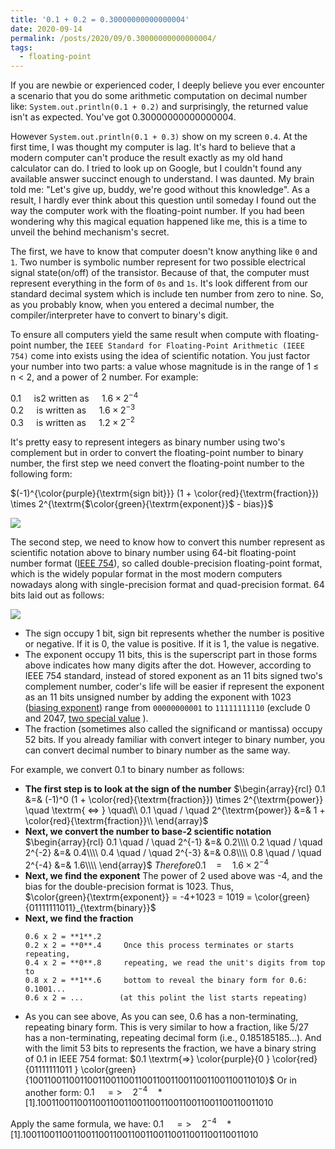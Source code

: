 ```yaml
---
title: '0.1 + 0.2 = 0.30000000000000004'
date: 2020-09-14
permalink: /posts/2020/09/0.30000000000000004/
tags:
  - floating-point
---
```

If you are newbie or experienced coder, I deeply believe you ever encounter a scenario that you do some arithmetic computation on decimal number like:
 `System.out.println(0.1 + 0.2)` and surprisingly, the returned value isn't as expected. You've got 0.30000000000000004. 

However `System.out.println(0.1 + 0.3)` show on my screen `0.4`. 
At the first time, I was thought my computer is lag. It's hard to believe that a modern computer can't produce the result exactly as my old hand calculator can do.
I tried to look up on Google, but I couldn't found any available answer succinct enough to understand. I was daunted. My brain told me: "Let's give up, buddy, we're good without this knowledge". 
As a result, I hardly ever think about this question until someday I found out the way the computer work with the floating-point number. 
If you had been wondering why this magical equation happened like me, this is a time to unveil the behind mechanism's secret.

The first, we have to know that computer doesn't know anything like `0` and `1`. Two number is symbolic number represent for two possible electrical signal state(on/off) of the transistor.
Because of that, the computer must represent everything in the form of `0s` and `1s`. It's look different from our standard decimal system which is include ten number from zero to nine. 
So, as you probably know, when you entered a decimal number, the compiler/interpreter have to convert to binary's digit.

To ensure all computers yield the same result when compute with floating-point number, the `IEEE Standard for Floating-Point Arithmetic (IEEE 754)` come into exists using the idea of scientific notation.
You just factor your number into two parts: a value whose magnitude is in the range of 1 ≤ n < 2, and a power of 2 number. For example:
            
$0.1 \quad \textrm{ is2 written as }  \quad 1.6 \times 2^{-4}$          
$0.2 \quad \textrm{ is written as }  \quad 1.6 \times 2^{-3}$   
$0.3 \quad \textrm{ is written as }  \quad 1.2 \times 2^{-2}$    

It's pretty easy to represent integers as binary number using two's complement but in order to convert the floating-point number to binary number, the first step we need convert the floating-point number to the following form: 

$(-1)^{\color{purple}{\textrm{sign bit}}} (1 + \color{red}{\textrm{fraction}})  \times 2^{\textrm{$\color{green}{\textrm{exponent}}$ - bias}}$

![](https://wikimedia.org/api/rest_v1/media/math/render/svg/5f677b27f52fcd521355049a560d53b5c01800e1)

The second step, we need to know how to convert this number represent as scientific notation above to binary number using 64-bit floating-point number format ([IEEE 754](https://en.wikipedia.org/wiki/IEEE_754)), so called double-precision floating-point format, which is the widely popular format in the most modern computers nowadays along with single-precision format and quad-precision format.
64 bits laid out as follows:
 
![](https://s3-ap-southeast-1.amazonaws.com/logbasex.github.io/images/IEEE754-64bit.png)

- The sign occupy 1 bit, sign bit represents whether the number is positive or negative. If it is 0, the value is positive. If it is 1, the value is negative.
- The exponent occupy 11 bits, this is the superscript part in those forms above indicates how many digits after the dot. However, according to IEEE 754 standard, instead of stored exponent as an 11 bits signed two's complement number, coder's life will be easier if represent the exponent as an 11 bits unsigned number by adding the exponent with 1023 ([biasing exponent](https://en.wikipedia.org/wiki/Exponent_bias)) range from `00000000001` to `11111111110` (exclude 0 and 2047, [two special value](https://en.wikipedia.org/wiki/IEEE_754-1985#Positive_and_negative_infinity) ).
- The fraction (sometimes also called the significand or mantissa) occupy 52 bits. If you already familiar with convert integer to binary number, you can convert decimal number to binary number as the same way.


For example, we convert 0.1 to binary number as follows: 
- **The first step is to look at the sign of the number**
    $\begin{array}{rcl}
  0.1 &=& (-1)^0 (1 + \color{red}{\textrm{fraction}}) \times 2^{\textrm{power}} \quad \textrm{ <=> } \quad\\
  0.1 \quad / \quad 2^{\textrm{power}} &=& 1 + \color{red}{\textrm{fraction}}\\
  \end{array}$
- **Next, we convert the number to base-2 scientific notation**
    $\begin{array}{rcl}
     0.1 \quad / \quad 2^{-1} &=& 0.2\\\\
     0.2 \quad / \quad 2^{-2} &=& 0.4\\\\
     0.4 \quad / \quad 2^{-3} &=& 0.8\\\\
     0.8 \quad / \quad 2^{-4} &=& 1.6\\\\
     \end{array}$
  $Therefore 0.1 \quad = \quad 1.6 \times 2^{-4}$
-  **Next, we find the exponent**
The power of 2 used above was -4, and the bias for the double-precision format is 1023. Thus,   
$\color{green}{\textrm{exponent}} = -4+1023 = 1019 = \color{green}{01111111011}_{\textrm{binary}}$
- **Next, we find the fraction**
    ```
    0.6 x 2 = **1**.2
    0.2 x 2 = **0**.4     Once this process terminates or starts repeating,  
    0.4 x 2 = **0**.8     repeating, we read the unit's digits from top to 
    0.8 x 2 = **1**.6     bottom to reveal the binary form for 0.6: 0.1001...
    0.6 x 2 = ...        (at this polint the list starts repeating)    
    ```
- As you can see above, As you can see, 0.6 has a non-terminating, repeating binary form. This is very similar to how a fraction, like 5/27 has a non-terminating, repeating decimal form (i.e., 0.185185185...). And with the limit 53 bits to represents the fraction, we have a binary string of 0.1 in IEEE 754 format:
  $0.1 \textrm{=>} \color{purple}{0 } \color{red}{01111111011 } \color{green}{1001100110011001100110011001100110011001100110011010}$
  Or in another form: 
  $0.1 \quad => \quad 2^{-4} \quad * \quad [1].1001100110011001100110011001100110011001100110011010$
  

Apply the same formula, we have:
$0.1 \quad => \quad 2^{-4} \quad * \quad [1].1001100110011001100110011001100110011001100110011010$
